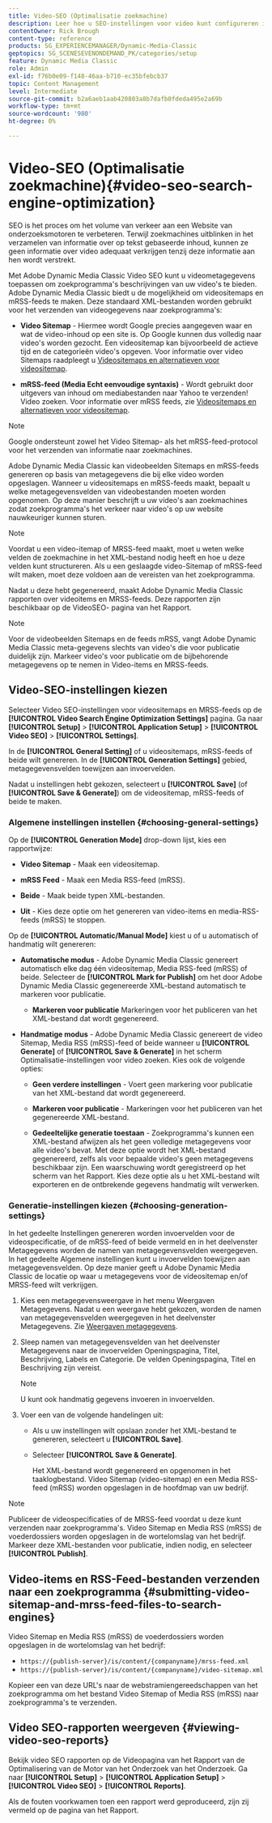 ```yaml
---
title: Video-SEO (Optimalisatie zoekmachine)
description: Leer hoe u SEO-instellingen voor video kunt configureren in Adobe Dynamic Media Classic.
contentOwner: Rick Brough
content-type: reference
products: SG_EXPERIENCEMANAGER/Dynamic-Media-Classic
geptopics: SG_SCENESEVENONDEMAND_PK/categories/setup
feature: Dynamic Media Classic
role: Admin
exl-id: f76b0e09-f148-46aa-b710-ec35bfebcb37
topic: Content Management
level: Intermediate
source-git-commit: b2a6aeb1aab420803a8b7dafb0fdeda495e2a69b
workflow-type: tm+mt
source-wordcount: '980'
ht-degree: 0%

---
```


# Video-SEO (Optimalisatie zoekmachine){#video-seo-search-engine-optimization}

SEO is het proces om het volume van verkeer aan een Website van onderzoeksmotoren te verbeteren. Terwijl zoekmachines uitblinken in het verzamelen van informatie over op tekst gebaseerde inhoud, kunnen ze geen informatie over video adequaat verkrijgen tenzij deze informatie aan hen wordt verstrekt.

Met Adobe Dynamic Media Classic Video SEO kunt u videometagegevens toepassen om zoekprogramma&#39;s beschrijvingen van uw video&#39;s te bieden. Adobe Dynamic Media Classic biedt u de mogelijkheid om videositemaps en mRSS-feeds te maken. Deze standaard XML-bestanden worden gebruikt voor het verzenden van videogegevens naar zoekprogramma&#39;s:

* **Video Sitemap** - Hiermee wordt Google precies aangegeven waar en wat de video-inhoud op een site is. Op Google kunnen dus volledig naar video&#39;s worden gezocht. Een videositemap kan bijvoorbeeld de actieve tijd en de categorieën video&#39;s opgeven. Voor informatie over video Sitemaps raadpleegt u [Videositemaps en alternatieven voor videositemap](https://developers.google.com/search/docs/crawling-indexing/sitemaps/video-sitemaps?visit_id=637558394348624754-567115452&amp;rd=1).

* **mRSS-feed (Media Echt eenvoudige syntaxis)** - Wordt gebruikt door uitgevers van inhoud om mediabestanden naar Yahoo te verzenden! Video zoeken. Voor informatie over mRSS feeds, zie [Videositemaps en alternatieven voor videositemap](https://developers.google.com/search/docs/crawling-indexing/sitemaps/video-sitemaps?visit_id=637558394348624754-567115452&amp;rd=1).

>[!NOTE]
>
>Google ondersteunt zowel het Video Sitemap- als het mRSS-feed-protocol voor het verzenden van informatie naar zoekmachines.

Adobe Dynamic Media Classic kan videobeelden Sitemaps en mRSS-feeds genereren op basis van metagegevens die bij elke video worden opgeslagen. Wanneer u videositemaps en mRSS-feeds maakt, bepaalt u welke metagegevensvelden van videobestanden moeten worden opgenomen. Op deze manier beschrijft u uw video&#39;s aan zoekmachines zodat zoekprogramma&#39;s het verkeer naar video&#39;s op uw website nauwkeuriger kunnen sturen.

>[!NOTE]
>
>Voordat u een video-itemap of MRSS-feed maakt, moet u weten welke velden de zoekmachine in het XML-bestand nodig heeft en hoe u deze velden kunt structureren. Als u een geslaagde video-Sitemap of mRSS-feed wilt maken, moet deze voldoen aan de vereisten van het zoekprogramma.

Nadat u deze hebt gegenereerd, maakt Adobe Dynamic Media Classic rapporten over videoitems en MRSS-feeds. Deze rapporten zijn beschikbaar op de VideoSEO- pagina van het Rapport.

>[!NOTE]
>
>Voor de videobeelden Sitemaps en de feeds mRSS, vangt Adobe Dynamic Media Classic meta-gegevens slechts van video&#39;s die voor publicatie duidelijk zijn. Markeer video&#39;s voor publicatie om de bijbehorende metagegevens op te nemen in Video-items en MRSS-feeds.

## Video-SEO-instellingen kiezen

Selecteer Video SEO-instellingen voor videositemaps en MRSS-feeds op de **[!UICONTROL Video Search Engine Optimization Settings]** pagina. Ga naar **[!UICONTROL Setup]** > **[!UICONTROL Application Setup]** > **[!UICONTROL Video SEO]** > **[!UICONTROL Settings]**.

In de **[!UICONTROL General Setting]** of u videositemaps, mRSS-feeds of beide wilt genereren. In de **[!UICONTROL Generation Settings]** gebied, metagegevensvelden toewijzen aan invoervelden.

Nadat u instellingen hebt gekozen, selecteert u **[!UICONTROL Save]** (of **[!UICONTROL Save & Generate]**) om de videositemap, mRSS-feeds of beide te maken.

### Algemene instellingen instellen {#choosing-general-settings}

Op de **[!UICONTROL Generation Mode]** drop-down lijst, kies een rapportwijze:

* **Video Sitemap** - Maak een videositemap.

* **mRSS Feed** - Maak een Media RSS-feed (mRSS).

* **Beide** - Maak beide typen XML-bestanden.

* **Uit** - Kies deze optie om het genereren van video-items en media-RSS-feeds (mRSS) te stoppen.

Op de **[!UICONTROL Automatic/Manual Mode]** kiest u of u automatisch of handmatig wilt genereren:

* **Automatische modus** - Adobe Dynamic Media Classic genereert automatisch elke dag één videositemap, Media RSS-feed (mRSS) of beide. Selecteer de **[!UICONTROL Mark for Publish]** om het door Adobe Dynamic Media Classic gegenereerde XML-bestand automatisch te markeren voor publicatie.

   * **Markeren voor publicatie** Markeringen voor het publiceren van het XML-bestand dat wordt gegenereerd.

* **Handmatige modus** - Adobe Dynamic Media Classic genereert de video Sitemap, Media RSS (mRSS)-feed of beide wanneer u **[!UICONTROL Generate]** of **[!UICONTROL Save & Generate]** in het scherm Optimalisatie-instellingen voor video zoeken. Kies ook de volgende opties:

   * **Geen verdere instellingen** - Voert geen markering voor publicatie van het XML-bestand dat wordt gegenereerd.

   * **Markeren voor publicatie** - Markeringen voor het publiceren van het gegenereerde XML-bestand.

   * **Gedeeltelijke generatie toestaan** - Zoekprogramma&#39;s kunnen een XML-bestand afwijzen als het geen volledige metagegevens voor alle video&#39;s bevat. Met deze optie wordt het XML-bestand gegenereerd, zelfs als voor bepaalde video&#39;s geen metagegevens beschikbaar zijn. Een waarschuwing wordt geregistreerd op het scherm van het Rapport. Kies deze optie als u het XML-bestand wilt exporteren en de ontbrekende gegevens handmatig wilt verwerken.

### Generatie-instellingen kiezen {#choosing-generation-settings}

In het gedeelte Instellingen genereren worden invoervelden voor de videospecificatie, of de mRSS-feed of beide vermeld en in het deelvenster Metagegevens worden de namen van metagegevensvelden weergegeven. In het gedeelte Algemene instellingen kunt u invoervelden toewijzen aan metagegevensvelden. Op deze manier geeft u Adobe Dynamic Media Classic de locatie op waar u metagegevens voor de videositemap en/of MRSS-feed wilt verkrijgen.

1. Kies een metagegevensweergave in het menu Weergaven Metagegevens. Nadat u een weergave hebt gekozen, worden de namen van metagegevensvelden weergegeven in het deelvenster Metagegevens.
Zie [Weergaven metagegevens](application-setup.md#metadata_views).
1. Sleep namen van metagegevensvelden van het deelvenster Metagegevens naar de invoervelden Openingspagina, Titel, Beschrijving, Labels en Categorie. De velden Openingspagina, Titel en Beschrijving zijn vereist.

   >[!NOTE]
   >
   >U kunt ook handmatig gegevens invoeren in invoervelden.

1. Voer een van de volgende handelingen uit:

   * Als u uw instellingen wilt opslaan zonder het XML-bestand te genereren, selecteert u **[!UICONTROL Save]**.
   * Selecteer **[!UICONTROL Save & Generate]**.

     Het XML-bestand wordt gegenereerd en opgenomen in het taaklogbestand. Video Sitemap (video-sitemap) en een Media RSS-feed (mRSS) worden opgeslagen in de hoofdmap van uw bedrijf.

>[!NOTE]
>
>Publiceer de videospecificaties of de MRSS-feed voordat u deze kunt verzenden naar zoekprogramma&#39;s. Video Sitemap en Media RSS (mRSS) de voederdossiers worden opgeslagen in de wortelomslag van het bedrijf. Markeer deze XML-bestanden voor publicatie, indien nodig, en selecteer **[!UICONTROL Publish]**.

## Video-items en RSS-Feed-bestanden verzenden naar een zoekprogramma {#submitting-video-sitemap-and-mrss-feed-files-to-search-engines}

Video Sitemap en Media RSS (mRSS) de voederdossiers worden opgeslagen in de wortelomslag van het bedrijf:

* `https://{publish-server}/is/content/{companyname}/mrss-feed.xml`
* `https://{publish-server}/is/content/{companyname}/video-sitemap.xml`

Kopieer een van deze URL&#39;s naar de webstramiengereedschappen van het zoekprogramma om het bestand Video Sitemap of Media RSS (mRSS) naar zoekprogramma&#39;s te verzenden.

## Video SEO-rapporten weergeven {#viewing-video-seo-reports}

Bekijk video SEO rapporten op de Videopagina van het Rapport van de Optimalisering van de Motor van het Onderzoek van het Onderzoek. Ga naar **[!UICONTROL Setup]** > **[!UICONTROL Application Setup]** > **[!UICONTROL Video SEO]** > **[!UICONTROL Reports]**.

Als de fouten voorkwamen toen een rapport werd geproduceerd, zijn zij vermeld op de pagina van het Rapport.
